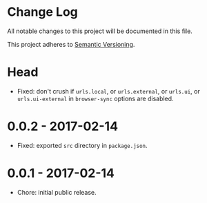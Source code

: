 # Change Log

All notable changes to this project will be documented in this file.

This project adheres to [Semantic Versioning](http://semver.org/).

# Head

-   Fixed: don't crush if `urls.local`, or `urls.external`, or `urls.ui`, or `urls.ui-external` 
    in `browser-sync` options are disabled.

# 0.0.2 - 2017-02-14

-   Fixed: exported `src` directory in `package.json`.

# 0.0.1 - 2017-02-14

-   Chore: initial public release.
